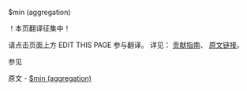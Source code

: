  $min (aggregation)

 ！本页翻译征集中！

请点击页面上方 EDIT THIS PAGE 参与翻译。
详见：
[贡献指南]( https://github.com/JinMuInfo/MongoDB-Manual-zh/blob/master/CONTRIBUTING.md )、
[原文链接](  https://docs.mongodb.com/manual/reference/operator/aggregation/min/  )。

 参见

原文 - [$min (aggregation)]( https://docs.mongodb.com/manual/reference/operator/aggregation/min/ )

